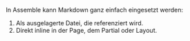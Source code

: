 In Assemble kann Markdown ganz einfach eingesetzt werden:

1. Als ausgelagerte Datei, die referenziert wird.
2. Direkt inline in der Page, dem Partial oder Layout.